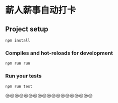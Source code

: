 # 薪人薪事自动打卡

## Project setup
```
npm install
```

### Compiles and hot-reloads for development
```
npm run run
```

### Run your tests
```
npm run test
```

😒😒😒😒😒😒😒😒😒😒😒😒😒😒😒😒😒😒😒
